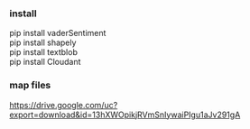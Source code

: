 ### install
pip install vaderSentiment  
pip install shapely  
pip install textblob  
pip install Cloudant  
### map files
https://drive.google.com/uc?export=download&id=13hXWOpikjRVmSnIywaiPIgu1aJv291gA
